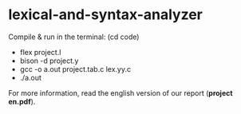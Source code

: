 # lexical-and-syntax-analyzer

Compile & run in the terminal:
(cd code)
- flex project.l
- bison -d project.y
- gcc -o a.out project.tab.c lex.yy.c
- ./a.out
 
For more information, read the english version of our report (**project en.pdf**).
